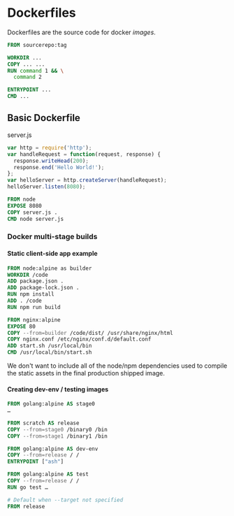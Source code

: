 # Dockerfiles
Dockerfiles are the source code for docker *images*.

```dockerfile
FROM sourcerepo:tag

WORKDIR ...
COPY ... ...
RUN command 1 && \
  command 2

ENTRYPOINT ...
CMD ...
```

## Basic Dockerfile
server.js
```javascript
var http = require('http');
var handleRequest = function(request, response) {
  response.writeHead(200);
  response.end('Hello World!');
};
var helloServer = http.createServer(handleRequest);
helloServer.listen(8080);
```

```dockerfile
FROM node
EXPOSE 8080
COPY server.js .
CMD node server.js
```


### Docker multi-stage builds

#### Static client-side app example
```dockerfile
FROM node:alpine as builder
WORKDIR /code
ADD package.json .
ADD package-lock.json .
RUN npm install
ADD . /code
RUN npm run build

FROM nginx:alpine
EXPOSE 80
COPY --from=builder /code/dist/ /usr/share/nginx/html
COPY nginx.conf /etc/nginx/conf.d/default.conf
ADD start.sh /usr/local/bin
CMD /usr/local/bin/start.sh
```
We don't want to include all of the node/npm dependencies used to compile the static assets in the 
final production shipped image.


#### Creating dev-env / testing images
```dockerfile
FROM golang:alpine AS stage0
…

FROM scratch AS release
COPY --from=stage0 /binary0 /bin
COPY --from=stage1 /binary1 /bin

FROM golang:alpine AS dev-env
COPY --from=release / /
ENTRYPOINT ["ash"]

FROM golang:alpine AS test
COPY --from=release / /
RUN go test …

# Default when --target not specified
FROM release
```
